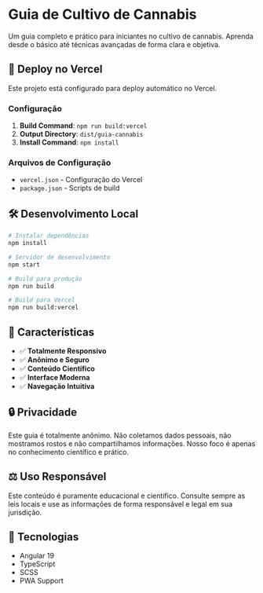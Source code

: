# Guia de Cultivo de Cannabis

Um guia completo e prático para iniciantes no cultivo de cannabis. Aprenda desde o básico até técnicas avançadas de forma clara e objetiva.

## 🚀 Deploy no Vercel

Este projeto está configurado para deploy automático no Vercel.

### Configuração

1. **Build Command**: `npm run build:vercel`
2. **Output Directory**: `dist/guia-cannabis`
3. **Install Command**: `npm install`

### Arquivos de Configuração

- `vercel.json` - Configuração do Vercel
- `package.json` - Scripts de build

## 🛠️ Desenvolvimento Local

```bash
# Instalar dependências
npm install

# Servidor de desenvolvimento
npm start

# Build para produção
npm run build

# Build para Vercel
npm run build:vercel
```

## 📱 Características

- ✅ **Totalmente Responsivo**
- ✅ **Anônimo e Seguro**
- ✅ **Conteúdo Científico**
- ✅ **Interface Moderna**
- ✅ **Navegação Intuitiva**

## 🔒 Privacidade

Este guia é totalmente anônimo. Não coletamos dados pessoais, não mostramos rostos e não compartilhamos informações. Nosso foco é apenas no conhecimento científico e prático.

## ⚖️ Uso Responsável

Este conteúdo é puramente educacional e científico. Consulte sempre as leis locais e use as informações de forma responsável e legal em sua jurisdição.

## 🌱 Tecnologias

- Angular 19
- TypeScript
- SCSS
- PWA Support
